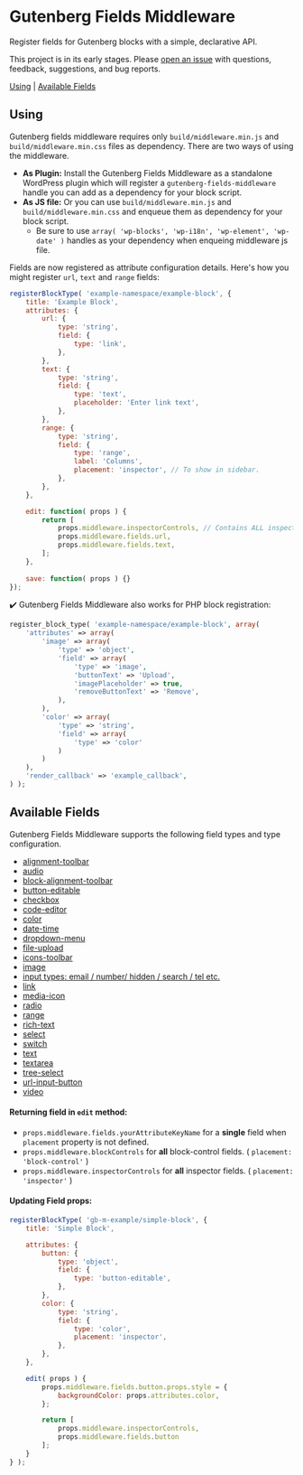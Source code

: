 # Gutenberg Fields Middleware

Register fields for Gutenberg blocks with a simple, declarative API.

This project is in its early stages. Please [open an issue](https://github.com/rtCamp/gutenberg-fields-middleware/issues) with questions, feedback, suggestions, and bug reports.

[Using](#using) | [Available Fields](#available-fields)

## Using

Gutenberg fields middleware requires only `build/middleware.min.js` and `build/middleware.min.css` files as dependency. There are two ways of using the middleware.

- **As Plugin:** Install the Gutenberg Fields Middleware as a standalone WordPress plugin which will register a `gutenberg-fields-middleware` handle you can add as a dependency for your block script.
- **As JS file:** Or you can use `build/middleware.min.js` and `build/middleware.min.css` and enqueue them as dependency for your block script. 
  - Be sure to use `array( 'wp-blocks', 'wp-i18n', 'wp-element', 'wp-date' )` handles as your dependency when enqueing middleware js file.

Fields are now registered as attribute configuration details. Here's how you might register `url`, `text` and `range` fields:

```js
registerBlockType( 'example-namespace/example-block', {
	title: 'Example Block',
	attributes: {
		url: {
			type: 'string',
			field: {
				type: 'link',
			},
		},
		text: {
			type: 'string',
			field: {
				type: 'text',
				placeholder: 'Enter link text',
			},
		},
		range: {
			type: 'string',
			field: {
				type: 'range',
				label: 'Columns',
				placement: 'inspector', // To show in sidebar.
			},
		},
	},

	edit: function( props ) {
		return [
			props.middleware.inspectorControls, // Contains ALL inspector controls.
			props.middleware.fields.url,
			props.middleware.fields.text,
		];
	},
	
	save: function( props ) {}
});
```



✔️ Gutenberg Fields Middleware also works for PHP block registration:

```php
register_block_type( 'example-namespace/example-block', array(
	'attributes' => array(
		'image' => array(
			'type' => 'object',
			'field' => array(
				'type' => 'image',
				'buttonText' => 'Upload',
				'imagePlaceholder' => true,
				'removeButtonText' => 'Remove',
			),
		),
		'color' => array(
			'type' => 'string',
			'field' => array(
				'type' => 'color'
			)
		)
	),
	'render_callback' => 'example_callback',
) );
```



## Available Fields

Gutenberg Fields Middleware supports the following field types and type configuration.

- [alignment-toolbar](docs/alignment-toolbar.md)
- [audio](docs/audio.md)
- [block-alignment-toolbar](docs/block-alignment-toolbar.md)
- [button-editable](docs/button-editable.md)
- [checkbox](docs/checkbox.md)
- [code-editor](docs/code-editor.md)
- [color](docs/color.md)
- [date-time](docs/date-time.md)
- [dropdown-menu](docs/dropdown-menu.md)
- [file-upload](docs/file-upload.md)
- [icons-toolbar](docs/icons-toolbar.md)
- [image](docs/image.md)
- [input types: email / number/ hidden / search / tel etc.](docs/input.md)
- [link](docs/link.md)
- [media-icon](docs/media-icon.md)
- [radio](docs/radio.md)
- [range](docs/range.md)
- [rich-text](docs/rich-text.md)
- [select](docs/select.md)
- [switch](docs/switch.md)
- [text](docs/text.md)
- [textarea](docs/textarea.md)
- [tree-select](docs/tree-select.md)
- [url-input-button](docs/url-input-button.md)
- [video](docs/video.md)




#### Returning field in `edit` method:

- `props.middleware.fields.yourAttributeKeyName` for a **single** field when `placement` property is not defined.
- `props.middleware.blockControls` for **all** block-control fields. ( `placement: 'block-control'` ) 
- `props.middleware.inspectorControls` for **all** inspector fields. ( `placement: 'inspector'` )



#### Updating Field props:

```js
registerBlockType( 'gb-m-example/simple-block', {
	title: 'Simple Block',

	attributes: {
		button: {
			type: 'object',
			field: {
				type: 'button-editable',
			},
		},
		color: {
			type: 'string',
			field: {
				type: 'color',
				placement: 'inspector',
			},
		},
	},

	edit( props ) {
		props.middleware.fields.button.props.style = {
			backgroundColor: props.attributes.color,
		};

		return [
			props.middleware.inspectorControls,
			props.middleware.fields.button
		];
	}
} );
```

